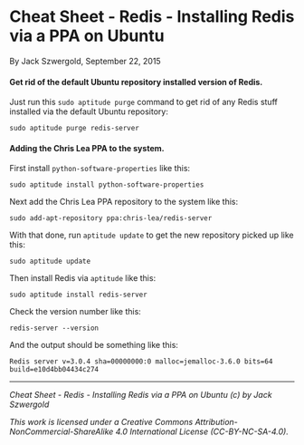 # Cheat Sheet - Redis - Installing Redis via a PPA on Ubuntu

By Jack Szwergold, September 22, 2015

#### Get rid of the default Ubuntu repository installed version of Redis.

Just run this `sudo aptitude purge` command to get rid of any Redis stuff installed via the default Ubuntu repository:

    sudo aptitude purge redis-server

#### Adding the Chris Lea PPA to the system.

First install `python-software-properties` like this:

    sudo aptitude install python-software-properties

Next add the Chris Lea PPA repository to the system like this:

	sudo add-apt-repository ppa:chris-lea/redis-server
	
With that done, run `aptitude update` to get the new repository picked up like this:

	sudo aptitude update
	
Then install Redis via `aptitude` like this:

	sudo aptitude install redis-server

Check the version number like this:

	redis-server --version

And the output should be something like this:

	Redis server v=3.0.4 sha=00000000:0 malloc=jemalloc-3.6.0 bits=64 build=e10d4bb04434c274

***

*Cheat Sheet - Redis - Installing Redis via a PPA on Ubuntu (c) by Jack Szwergold*

*This work is licensed under a Creative Commons Attribution-NonCommercial-ShareAlike 4.0 International License (CC-BY-NC-SA-4.0).*    